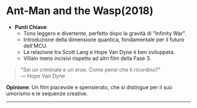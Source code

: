 # Ant-Man and the Wasp(2018)

- **Punti Chiave**: 
  - Tono leggero e divertente, perfetto dopo la gravità di "Infinity War".
  - Introduzione della dimensione quantica, fondamentale per il futuro dell'MCU.
  - La relazione tra Scott Lang e Hope Van Dyne è ben sviluppata.
  - Villain meno incisivi rispetto ad altri film della Fase 3.

> "Sei un criminale e un eroe. Come pensi che ti ricordino?"  
> — Hope Van Dyne

**Opinione**: Un film piacevole e spensierato, che si distingue per il suo umorismo e le sequenze creative.

---